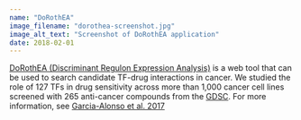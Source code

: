 ```yaml
---
name: "DoRothEA"
image_filename: "dorothea-screenshot.jpg"
image_alt_text: "Screenshot of DoRothEA application"
date: 2018-02-01
---
```

<a href="http://dorothea.opentargets.io/#/" target="_blank">DoRothEA (Discriminant Regulon Expression Analysis)</a> is a web tool that can be used to search candidate TF-drug interactions in cancer. We studied the role of 127 TFs in drug sensitivity across more than 1,000 cancer cell lines screened with 265 anti-cancer compounds from the <a href="https://www.cancerrxgene.org/" target="_blank">GDSC</a>. For more information, see <a href="http://cancerres.aacrjournals.org/content/early/2017/12/09/0008-5472.CAN-17-1679" target="_blank">Garcia-Alonso et al. 2017</a>